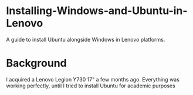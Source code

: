 # Installing-Windows-and-Ubuntu-in-Lenovo
A guide to install Ubuntu alongside Windows in Lenovo platforms.

# Background
I acquired a Lenovo Legion Y730 17" a few months ago. Everything was working perfectly, until I tried to install Ubuntu for academic purposes
